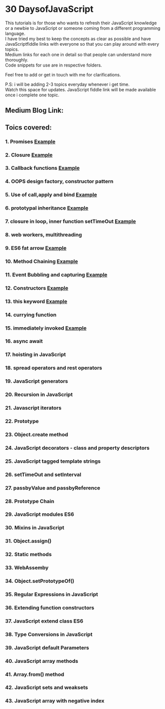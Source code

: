 # 30 DaysofJavaScript

This tutorials is for those who wants to refresh their JavaScript knowledge or a newbie to JavaScript or someone coming from a different programming language.<br>
I have tried my best to keep the concepts as clear as possible and have JavaScriptfiddle links with everyone so that you can play around with every topics.<br>
Medium links for each one in detail so that people can understand more thoroughly.<br>
Code snippets for use are in respective folders.<br>

Feel free to add or get in touch with me for clarifications.<br>

P.S: i will be adding 2-3 topics everyday whenever i get time.<br> Watch this space for updates. JavaScript fiddle link will be made available once i complete one topic.

## Medium Blog Link:


## Toics covered: 

### 1. Promises [Example](https://jsfiddle.net/rajrock38/fd65wvz7/)
### 2. Closure [Example](https://jsfiddle.net/rajrock38/zfxom78p/)
### 3. Callback functions [Example](https://jsfiddle.net/rajrock38/5qrba2nc/22/)
### 4. OOPS design factory, constructor pattern
### 5. Use of call,apply and bind [Example](https://jsfiddle.net/rajrock38/kuf1tdw9/20/)
### 6. prototypal inheritance [Example](https://jsfiddle.net/rajrock38/0tuf1pad/)
### 7. closure in loop, inner function setTimeOut [Example](https://jsfiddle.net/rajrock38/zfxom78p/)
### 8. web workers, multithreading
### 9. ES6 fat arrow [Example](https://jsfiddle.net/rajrock38/9atne0o7/)
### 10. Method Chaining [Example](https://jsfiddle.net/rajrock38/j7tva2qy/)
### 11. Event Bubbling and capturing [Example](https://jsfiddle.net/rajrock38/sgfbm4h8/)
### 12. Constructors [Example](https://jsfiddle.net/rajrock38/dwL2yt15/)
### 13. this keyword [Example](https://jsfiddle.net/rajrock38/z80mjksL/)
### 14. currying function
### 15. immediately invoked [Example](https://jsfiddle.net/rajrock38/b73tgpsz/)
### 16. async await
### 17. hoisting in JavaScript
### 18. spread operators and rest operators
### 19. JavaScript generators
### 20. Recursion in JavaScript
### 21. Javascript iterators
### 22. Prototype
### 23. Object.create method
### 24. JavaScript decorators - class and property descriptors
### 25. JavaScript tagged template strings
### 26. setTimeOut and setInterval
### 27. passbyValue and passbyReference
### 28. Prototype Chain
### 29. JavaScript modules ES6
### 30. Mixins in JavaScript
### 31. Object.assign()
### 32. Static methods
### 33. WebAssemby
### 34. Object.setPrototypeOf()
### 35. Regular Expressions in JavaScript
### 36. Extending function constructors
### 37. JavaScript extend class ES6
### 38. Type Conversions in JavaScript
### 39. JavaScript default Parameters
### 40. JavaScript array methods
### 41. Array.from() method
### 42. JavaScript sets and weaksets
### 43. JavaScript array with negative index

